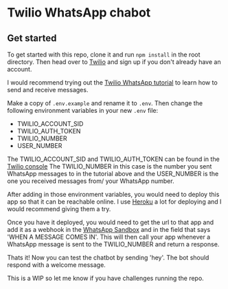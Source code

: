 # Twilio WhatsApp chabot 

## Get started
To get started with this repo, clone it and run `npm install` in the root directory.
Then head over to [Twilio](https://www.twilio.com/) and sign up if you don't already have an account.

I would recommend trying out the [Twilio WhatsApp tutorial](https://www.twilio.com/console/sms/whatsapp/learn) to learn how to send and receive 
messages.

Make a copy of `.env.example` and rename it to `.env`. Then change the following environment variables in your new `.env` file:
- TWILIO_ACCOUNT_SID
- TWILIO_AUTH_TOKEN
- TWILIO_NUMBER 
- USER_NUMBER

The TWILIO_ACCOUNT_SID and TWILIO_AUTH_TOKEN can be found in the [Twilio console](https://www.twilio.com/console)
The TWILIO_NUMBER in this case is the number you sent WhatsApp messages to in the tutorial above and the USER_NUMBER is the one you received messages from/ your WhatsApp number. 

After adding in those environment variables, you would need to deploy this app so that it can be reachable online. I use [Heroku](https://heroku.com/) a lot for deploying and I would recommend giving them a try. 

 Once you have it deployed, you would need to get the url to that app and add it as a webhook
 in the [WhatsApp Sandbox](https://www.twilio.com/console/sms/whatsapp/sandbox) and in the field that says 'WHEN A MESSAGE COMES IN'. This will then call your app whenever a WhatsApp message is sent to the TWILIO_NUMBER and return a response. 

Thats it! Now you can test the chatbot by sending 'hey'. The bot should respond with a welcome message. 

This is a WIP so let me know if you have challenges running the repo.